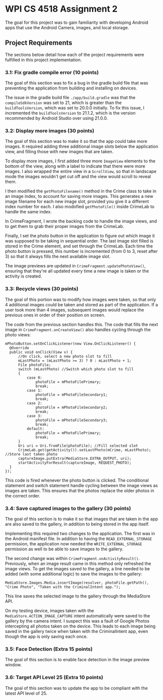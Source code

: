 # WPI CS 4518 Assignment 2

The goal for this project was to gain familiarity with developing Android apps that use the Android Camera, images, and local storage.

## Project Requirements

The sections below detail how each of the project requirements were fulfilled in this project implementation.

### 3.1: Fix gradle compile error (10 points)

The goal of this section was to fix a bug in the gradle build file that was preventing the application from building and installing on devices.

The issue in the gradle build file `./app/build.gradle` was that the `compileSdkVersion` was set to 21, which is greater than the `buildToolsVersion`, which was set to 20.0.0 initially. To fix this issue, I incremented the `buildToolsVersion` to 21.1.2, which is the version recommended by Android Studio over using 21.0.0.

### 3.2: Display more images (30 points)

The goal of this section was to make it so that the app could take more images. It required adding three additional image slots below the application view, and filling those with new images that are taken.

To display more images, I first added three more `ImageView` elements to the bottom of the view, along with a label to indicate that there were more images. I also wrapped the entire view in a `ScrollView`, so that in landscape mode the images wouldn't get cut off and the view would scroll to reveal them.

I then modified the `getPhotoFilename()` method in the Crime class to take in an image index, to account for saving more images. This generates a new image filename for each new image slot, provided you give it a different index number for each. I also modofied `getPhotoFile()` inside CrimeLab to handle the same index.

In CrimeFragment, I wrote the backing code to handle the image views, and to get them to grab their proper images from the CrimeLab. 

Finally, I set the photo button in the application to figure out which image it was supposed to be taking in sequential order. The last image slot filled is stored in the Crime element, and set through the CrimeLab. Each time the photo button is pressed, this number is incremented (from 0 to 3, reset after 3) so that it always fills the next available image slot.

The image previews are updated in `CrimeFragment.updatePhotoView()`, ensuring that they're all updated every time a new image is taken or the activity is created.

### 3.3: Recycle views (30 points)

The goal of this portion was to modify how images were taken, so that only 4 additional images could be taken and stored as part of the application. If a user took more than 4 images, subsequent images would replace the previous ones in order of their position on screen.

The code from the previous section handles this. The code that fills the next image in `CrimeFragment.onCreateView()` also handles cycling through the photo views:

    mPhotoButton.setOnClickListener(new View.OnClickListener() {
      @Override
      public void onClick(View v) {
          //On click, select a new photo slot to fill
          mLastPhoto = (mLastPhoto >= 3) ? 0 : mLastPhoto + 1;
          File photoFile;
          switch (mLastPhoto) //Switch which photo slot to fill
          {
              case 0:
                  photoFile = mPhotoFilePrimary;
                  break;
              case 1:
                  photoFile = mPhotoFileSecondary1;
                  break;
              case 2:
                  photoFile = mPhotoFileSecondary2;
                  break;
              case 3:
                  photoFile = mPhotoFileSecondary3;
                  break;
              default:
                  photoFile = mPhotoFilePrimary;
                  break;
          }
          Uri uri = Uri.fromFile(photoFile); //Fill selected slot
          CrimeLab.get(getActivity()).setLastPhoto(mCrime, mLastPhoto); //Store last taken photo
          captureImage.putExtra(MediaStore.EXTRA_OUTPUT, uri);
          startActivityForResult(captureImage, REQUEST_PHOTO);
      }
    });
This code is fired whenever the photo button is clicked. The conditional statement and switch statement handle cycling between the image views as images are taken. This ensures that the photos replace the older photos in the correct order.

### 3.4: Save captured images to the gallery (30 points)

The goal of this section is to make it so that images that are taken in the app are also saved to the gallery, in addition to being stored in the app itself.

Implementing this required two changes to the application. The first was in the Android manifest file. In addition to having the `READ_EXTERNAL_STORAGE` permission, the application now needed the `WRITE_EXTERNAL_STORAGE` permission as well to be able to save images to the gallery.

The second change was within `CrimeFragment.onActivityResult()`. Previously, when an image result came in this method only refreshed the image views. To get the images saved to the gallery, a line needed to be added (with some additional logic) to save the images to the gallery:

```
MediaStore.Images.Media.insertImage(resolver, photoFile.getPath(), "Crime Photo", "Taken with the CriminalIntent app.");
```

This line saves the selected image to the gallery through the MediaStore API.

On my testing device, images taken with the `MediaStore.ACTION_IMAGE_CAPTURE` intent automatically were saved to the gallery by the camera intent. I suspect this was a fault of Google Photos intercepting all photos taken on the device. This leads to each image being saved in the gallery twice when taken with the CriminalIntent app, even though the app is only saving each once.

### 3.5: Face Detection (Extra 15 points)

The goal of this section is to enable face detection in the image preview window.

### 3.6: Target API Level 25 (Extra 10 points)

The goal of this section was to update the app to be compliant with the latest API level of 25. 
